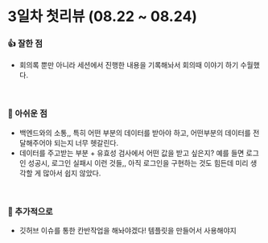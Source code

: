 

# 3일차 첫리뷰 (08.22 ~ 08.24)
### 👍 잘한 점
* 회의록 뿐만 아니라 세션에서 진행한 내용을 기록해놔서 회의때 이야기 하기 수월했다.

<br/>

### 🥲 아쉬운 점
* 백엔드와의 소통,, 특히 어떤 부분의 데이터를 받아야 하고, 어떤부분의 데이터를 전달해주어야 되는지 너무 헷갈린다.
* 데이터를 주고받는 부분 + 유효성 검사에서 어떤 값을 받고 싶은지? 예를 들면 로그인 성공시, 로그인 실패시 이런 것들,, 아직 로그인을 구현하는 것도 힘든데 미리 생각할 게 많아서 쉽지 않았다.

<br/>


### 🚀 추가적으로
* 깃허브 이슈를 통한 칸반작업을 해놔야겠다! 템플릿을 만들어서 사용해야지

<br/>


